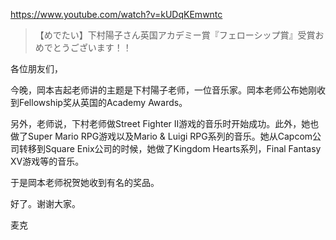 https://www.youtube.com/watch?v=kUDqKEmwntc

> 【めでたい】下村陽子さん英国アカデミー賞『フェローシップ賞』受賞おめでとうございます！！ 

各位朋友们，

今晚，岡本吉起老师讲的主题是下村陽子老师，一位音乐家。岡本老师公布她刚收到Fellowship奖从英国的Academy Awards。

另外，老师说，下村老师做Street Fighter II游戏的音乐时开始成功。此外，她也做了Super Mario RPG游戏以及Mario & Luigi RPG系列的音乐。她从Capcom公司转移到Square Enix公司的时候，她做了Kingdom Hearts系列，Final Fantasy XV游戏等的音乐。

于是岡本老师祝贺她收到有名的奖品。

好了。谢谢大家。

麦克
